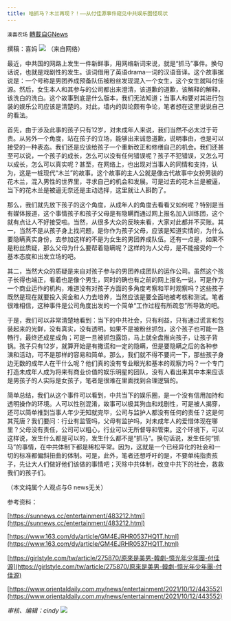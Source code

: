 ```yaml
---
title: 啥抓马？木兰再现？！——从付佳源事件窥见中共娱乐圈怪现状
---
```

`澳喜农场` [轉載自GNews](https://gnews.org/zh-hans/1592732/)

撰稿：喜妈
![](https://assets.gnews.org/wp-content/uploads/2021/10/F65AD185-753B-46D5-8D48-5D5F5A0FF869.jpeg)
（来自网络）

最近，中共国的网路上发生一件新鲜事，用网络新词来说，就是“抓马”事件。换句话说，也就是戏剧性的发生。该词借用了英语drama一词的汉语音译。这个故事据说是：一个号称是男团养成预备队伍被粉丝发现混入一个女生，这个女生就叫付佳源。然后，女生本人和其参与的公司都出来澄清，该道歉的道歉，该解释的解释，该洗白的洗白。这个故事到底是什么版本，我们无法知道；当事人和要对其进行包装的娱乐公司应该是清楚的。对此，墙内的舆论颇有争论，笔者想在这里说说自己的看法。

首先，由于涉及此事的孩子只有12岁，对未成年人来说，我们当然不必太过于苛责。从另外一个角度，站在孩子的立场，能够出来诚恳道歉，说明事由，也是可以接受的一种表态。我们还是应该给孩子一个重新改正和修缮自己的机会。我们还甚至可以说，一个孩子的成长，怎么可以没有任何错误呢？孩子不犯错误，又怎么可以成长，怎么可以真实呢？甚至，在网络上，也出现对当事人的同情和支持，认为，这是一桩现代“木兰”的故事。这个故事的主人公就是像古代故事中女扮男装的花木兰，混入男性的世界里，寻求自己的机会和发展。可是过去的花木兰是被逼，当下的花木兰是被逼无奈还是主动选择，这里就让人斟酌了。

那么，我们就先放下孩子的这个角度，从成年人的角度去看看又如何呢？特别是当有媒体报道，这个事情孩子和孩子父母是有隐瞒而通过网上报名加入训练团，这个就有点让人不好接受啦。当然，从很多大众的反映来看，大家对此都并不买账。其一，当然不是从孩子身上找问题，是你作为孩子父母，应该是知道实情的，为什么要隐瞒真实身份，去参加这样的不是为女生的男团养成队伍。还有一点是，如果不是粉丝质疑，那么父母为什么要帮着隐瞒呢？这样的为人父母，是不能接受的一个基本态度和出发立场的吧。

其二，当然大众的质疑是来自对孩子参与的男团养成团队的运作公司。虽然这个孩子长得也端正，看着也是像个男生，同时的确也有之前的网上报名一说，可是作为一个商业运作的机构，难道没有对孩子方面的多角度考察和平时观察吗？这些孩子既然是现在就要投入资金和人力去培养，当然应该是要全面地被考核和测试。笔者很难相信，这种事件是公司角度出发的一个简单“工作过程有所疏忽”所导致的吧。

于是，我们可以非常清楚地看到：当下的中共社会，只有利益，只有通过谎言和包装起来的光鲜，没有真实，没有透明。如果不是被粉丝抓包，这个孩子也可能一路畅行，最终还成星成角；可是一旦被抓包露馅，马上就全盘推向孩子，让孩子背锅。孩子只有12岁，就算开始是有撒谎和一定的隐瞒，但是要隐瞒之后的各种参演和活动，可不是那样的容易和简单。那么，我们就不得不要问一下，那些孩子身边无数的成年人在干什么呢？他们真的没有专业眼光和基本的观察力吗？一个专门打造未成年人成为将来有商业价值的娱乐明星的团队，没有人看出来其中本来应该是男孩子的人实际是女孩子，笔者是很难在里面找到合理逻辑的。

简单总结，我们从这个事件可以看到，中共当下的娱乐圈，是一个没有信用加持和透明操作的环境。人可以性别混淆，故事可以极其狗血和戏剧性，可是被人揭穿，还可以简单推到当事人年少无知就完毕，公司与监护人都没有任何的责任？这是何其荒唐？我们要问：行业有监管吗，父母有监护吗，对未成年人的爱惜体现在哪里？父母没有责任，公司可以粗心，行业可以无所督导和管束。这个环境下，可以这样说，发生什么都是可以的，发生什么都不是“抓马”。换句话说，发生任何“抓马”的事情，在中共体制下都是稀松平常。因为，这就是一个已经异化的社会和一切的标准都偏斜扭曲的体制。可是，此外，笔者还想呼吁的是，不要单纯指责孩子，先让大人们做好他们该做的事情吧；灭除中共体制，改变中共下的社会，救救我们的孩子们。

（本文纯属个人观点与G news无关）

参考资料：

[https://sunnews.cc/entertainment/483212.html](https://sunnews.cc/entertainment/483212.html)

[https://www.163.com/dy/article/GM4EJRHR0537HQ1T.html](https://www.163.com/dy/article/GM4EJRHR0537HQ1T.html)

[https://girlstyle.com/tw/article/275870/原來是美男-韓劇-憶光年少年團-付佳源](https://girlstyle.com/tw/article/275870/原來是美男-韓劇-憶光年少年團-付佳源)

[https://www.orientaldaily.com.my/news/entertainment/2021/10/12/443552](https://www.orientaldaily.com.my/news/entertainment/2021/10/12/443552)

*审核、编辑：cindy*
![](https://assets.gnews.org/wp-content/uploads/2021/10/澳喜图标2-1.jpg)
